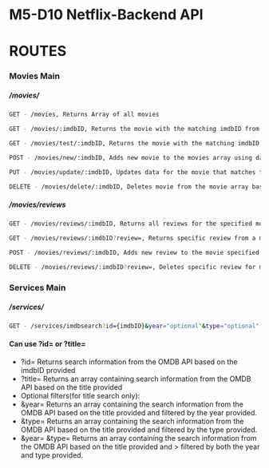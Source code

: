 # M5-D10 Netflix-Backend API

# ROUTES

### Movies Main

##### /movies/

```sh
GET - /movies, Returns Array of all movies
```

```sh
GET - /movies/:imdbID, Returns the movie with the matching imdbID from the movies array
```

```sh
GET - /movies/test/:imdbID, Returns the movie with the matching imdbID from the OMDB API
```

```sh
POST - /movies/new/:imdbID, Adds new movie to the movies array using data from the OMDB API
```

```sh
PUT - /movies/update/:imdbID, Updates data for the movie that matches the provided imdbID
```

```sh
DELETE - /movies/delete/:imdbID, Deletes movie from the movie array based on the provided imdbID
```

##### /movies/reviews

```sh
GET - /movies/reviews/:imdbID, Returns all reviews for the specified movie based on imdbID
```

```sh
GET - /movies/reviews/:imdbID?review=, Returns specific review from a movie based on the review query id
```

```sh
POST - /movies/reviews/:imdbID, Adds new review to the movie specified by the imdbID
```

```sh
DELETE - /movies/reviews/:imdbID?review=, Deletes specific review for movie specified by the imdbID and the review based on the review query id
```

### Services Main

##### /services/

```sh
GET - /services/imdbsearch?id={imdbID}&year="optional"&type="optional", Returns the search data from the OMDB API
```

#### Can use ?id= or ?title=

- ?id= Returns search information from the OMDB API based on the imdbID provided
- ?title= Returns an array containing search information from the OMDB API based on the title provided
- Optional filters(for title search only):
- &year= Returns an array containing the search information from the OMDB API based on the title provided and filtered by the year provided.
- &type= Returns an array containing the search information from the OMDB API based on the title provided and filtered by the type provided.
- &year= &type= Returns an array containing the search information from the OMDB API based on the title provided and > filtered by both the year and type provided.
